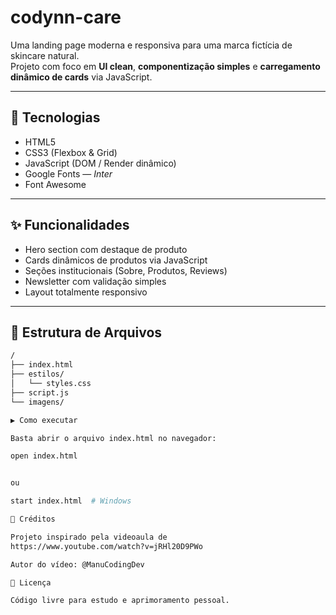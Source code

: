 
# codynn-care

Uma landing page moderna e responsiva para uma marca fictícia de skincare natural.  
Projeto com foco em **UI clean**, **componentização simples** e **carregamento dinâmico de cards** via JavaScript.

---

## 🚀 Tecnologias

- HTML5
- CSS3 (Flexbox & Grid)
- JavaScript (DOM / Render dinâmico)
- Google Fonts — *Inter*
- Font Awesome

---

## ✨ Funcionalidades

- Hero section com destaque de produto
- Cards dinâmicos de produtos via JavaScript
- Seções institucionais (Sobre, Produtos, Reviews)
- Newsletter com validação simples
- Layout totalmente responsivo

---

## 📁 Estrutura de Arquivos

```bash
/
├── index.html
├── estilos/
│   └── styles.css
├── script.js
└── imagens/

▶️ Como executar

Basta abrir o arquivo index.html no navegador:

open index.html


ou

start index.html  # Windows

🎥 Créditos

Projeto inspirado pela videoaula de
https://www.youtube.com/watch?v=jRHl20D9PWo

Autor do vídeo: @ManuCodingDev

📝 Licença

Código livre para estudo e aprimoramento pessoal.